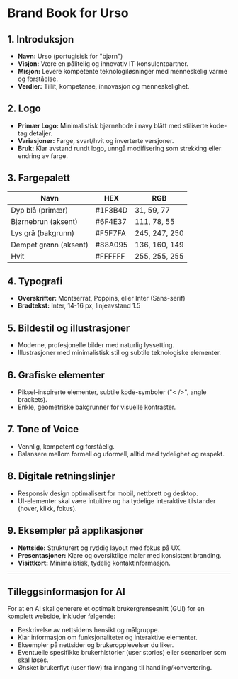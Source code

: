 # Brand Book for Urso

## 1. Introduksjon

* **Navn:** Urso (portugisisk for "bjørn")
* **Visjon:** Være en pålitelig og innovativ IT-konsulentpartner.
* **Misjon:** Levere kompetente teknologiløsninger med menneskelig varme og forståelse.
* **Verdier:** Tillit, kompetanse, innovasjon og menneskelighet.

## 2. Logo

* **Primær Logo:** Minimalistisk bjørnehode i navy blått med stiliserte kode-tag detaljer.
* **Variasjoner:** Farge, svart/hvit og inverterte versjoner.
* **Bruk:** Klar avstand rundt logo, unngå modifisering som strekking eller endring av farge.

## 3. Fargepalett

| Navn                  | HEX     | RGB           |
| --------------------- | ------- | ------------- |
| Dyp blå (primær)      | #1F3B4D | 31, 59, 77    |
| Bjørnebrun (aksent)   | #6F4E37 | 111, 78, 55   |
| Lys grå (bakgrunn)    | #F5F7FA | 245, 247, 250 |
| Dempet grønn (aksent) | #88A095 | 136, 160, 149 |
| Hvit                  | #FFFFFF | 255, 255, 255 |

## 4. Typografi

* **Overskrifter:** Montserrat, Poppins, eller Inter (Sans-serif)
* **Brødtekst:** Inter, 14-16 px, linjeavstand 1.5

## 5. Bildestil og illustrasjoner

* Moderne, profesjonelle bilder med naturlig lyssetting.
* Illustrasjoner med minimalistisk stil og subtile teknologiske elementer.

## 6. Grafiske elementer

* Piksel-inspirerte elementer, subtile kode-symboler ("< />", angle brackets).
* Enkle, geometriske bakgrunner for visuelle kontraster.

## 7. Tone of Voice

* Vennlig, kompetent og forståelig.
* Balansere mellom formell og uformell, alltid med tydelighet og respekt.

## 8. Digitale retningslinjer

* Responsiv design optimalisert for mobil, nettbrett og desktop.
* UI-elementer skal være intuitive og ha tydelige interaktive tilstander (hover, klikk, fokus).

## 9. Eksempler på applikasjoner

* **Nettside:** Strukturert og ryddig layout med fokus på UX.
* **Presentasjoner:** Klare og oversiktlige maler med konsistent branding.
* **Visittkort:** Minimalistisk, tydelig kontaktinformasjon.

---

## Tilleggsinformasjon for AI

For at en AI skal generere et optimalt brukergrensesnitt (GUI) for en komplett webside, inkluder følgende:

* Beskrivelse av nettsidens hensikt og målgruppe.
* Klar informasjon om funksjonaliteter og interaktive elementer.
* Eksempler på nettsider og brukeropplevelser du liker.
* Eventuelle spesifikke brukerhistorier (user stories) eller scenarioer som skal løses.
* Ønsket brukerflyt (user flow) fra inngang til handling/konvertering.

